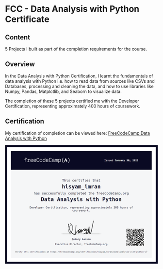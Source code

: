 # FCC - Data Analysis with Python Certificate

## Content
5 Projects I built as part of the completion requirements for the course.

## Overview
In the Data Analysis with Python Certification, I learnt the fundamentals of data analysis with Python i.e. how to read data from sources like CSVs and Databases, processing and cleaning the data, and how to use libraries like Numpy, Pandas, Matplotlib, and Seaborn to visualize data. 

The completion of these 5 projects certified me with the Developer Certification, representing approximately 400 hours of coursework.

## Certification
My certification of completion can be viewed here:
<a href = 'https://www.freecodecamp.org/certification/hisyam_imran/data-analysis-with-python-v7'> FreeCodeCamp Data Analysis with Python </a>

<img src ='https://github.com/hisyamimran96/FCC-Projects/blob/main/Data%20Analysis%20with%20Python/FreeCodeCamp%20Data%20Analysis%20with%20Python.png?raw=true'>
